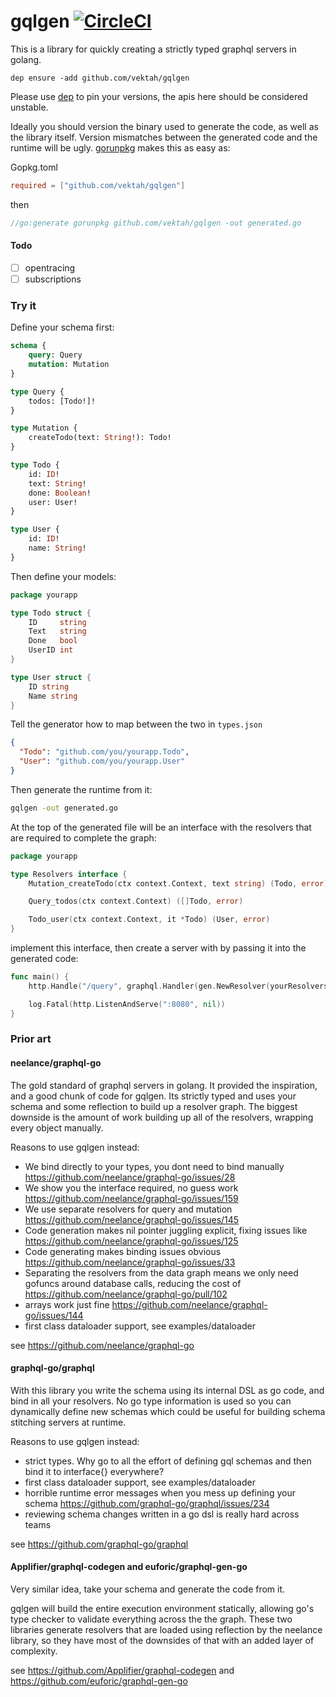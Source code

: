 # gqlgen [![CircleCI](https://circleci.com/gh/Vektah/gqlgen.svg?style=svg)](https://circleci.com/gh/Vektah/gqlgen)

This is a library for quickly creating a strictly typed graphql servers in golang.

`dep ensure -add github.com/vektah/gqlgen`

Please use [dep](https://github.com/golang/dep) to pin your versions, the apis here should be considered unstable.

Ideally you should version the binary used to generate the code, as well as the library itself. Version mismatches
between the generated code and the runtime will be ugly. [gorunpkg](https://github.com/vektah/gorunpkg) makes this
as easy as:

Gopkg.toml
```toml
required = ["github.com/vektah/gqlgen"]  
```

then
```go
//go:generate gorunpkg github.com/vektah/gqlgen -out generated.go
```

#### Todo

 - [ ] opentracing
 - [ ] subscriptions

### Try it

Define your schema first:
```graphql schema
schema {
	query: Query
	mutation: Mutation
}

type Query {
	todos: [Todo!]!
}

type Mutation {
	createTodo(text: String!): Todo!
}

type Todo {
	id: ID!
	text: String!
	done: Boolean!
	user: User!
}

type User {
    id: ID!
    name: String!
}
```

Then define your models:
```go
package yourapp

type Todo struct {
	ID     string
	Text   string
	Done   bool
	UserID int
}

type User struct {
    ID string	
    Name string
}
```

Tell the generator how to map between the two in `types.json`
```json
{
  "Todo": "github.com/you/yourapp.Todo",
  "User": "github.com/you/yourapp.User"
}
```

Then generate the runtime from it:
```bash
gqlgen -out generated.go
```

At the top of the generated file will be an interface with the resolvers that are required to complete the graph:
```go
package yourapp

type Resolvers interface {
	Mutation_createTodo(ctx context.Context, text string) (Todo, error)

	Query_todos(ctx context.Context) ([]Todo, error)

	Todo_user(ctx context.Context, it *Todo) (User, error)
}
```

implement this interface, then create a server with by passing it into the generated code:
```go 
func main() {
	http.Handle("/query", graphql.Handler(gen.NewResolver(yourResolvers{})))

	log.Fatal(http.ListenAndServe(":8080", nil))
}
```

### Prior art

#### neelance/graphql-go

The gold standard of graphql servers in golang. It provided the inspiration, and a good chunk of code for gqlgen. Its
strictly typed and uses your schema and some reflection to build up a resolver graph. The biggest downside is the amount
of work building up all of the resolvers, wrapping every object manually.

Reasons to use gqlgen instead:
 - We bind directly to your types, you dont need to bind manually https://github.com/neelance/graphql-go/issues/28
 - We show you the interface required, no guess work https://github.com/neelance/graphql-go/issues/159
 - We use separate resolvers for query and mutation https://github.com/neelance/graphql-go/issues/145
 - Code generation makes nil pointer juggling explicit, fixing issues like https://github.com/neelance/graphql-go/issues/125 
 - Code generating makes binding issues obvious https://github.com/neelance/graphql-go/issues/33
 - Separating the resolvers from the data graph means we only need gofuncs around database calls, reducing the cost of https://github.com/neelance/graphql-go/pull/102 
 - arrays work just fine https://github.com/neelance/graphql-go/issues/144
 - first class dataloader support, see examples/dataloader

see https://github.com/neelance/graphql-go

#### graphql-go/graphql

With this library you write the schema using its internal DSL as go code, and bind in all your resolvers. No go type
information is used so you can dynamically define new schemas which could be useful for building schema stitching
servers at runtime.

Reasons to use gqlgen instead:
 - strict types. Why go to all the effort of defining gql schemas and then bind it to interface{} everywhere?
 - first class dataloader support, see examples/dataloader
 - horrible runtime error messages when you mess up defining your schema https://github.com/graphql-go/graphql/issues/234
 - reviewing schema changes written in a go dsl is really hard across teams

see https://github.com/graphql-go/graphql

#### Applifier/graphql-codegen and euforic/graphql-gen-go

Very similar idea, take your schema and generate the code from it.

gqlgen will build the entire execution environment statically, allowing go's type checker to validate everything across
the the graph. These two libraries generate resolvers that are loaded using reflection by the neelance library, so they
have most of the downsides of that with an added layer of complexity.

see https://github.com/Applifier/graphql-codegen and https://github.com/euforic/graphql-gen-go
